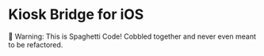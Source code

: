 # Kiosk Bridge for iOS

🤢 Warning: This is Spaghetti Code! Cobbled together and never even meant to be refactored. 


